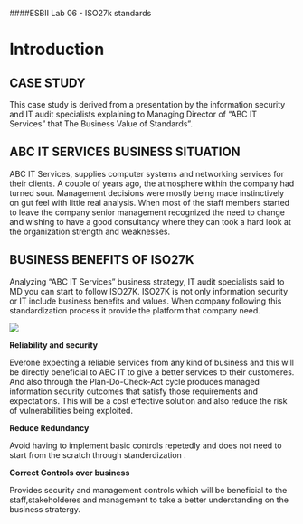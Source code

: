 ####ESBII Lab 06 - ISO27k standards
# Introduction #
## CASE STUDY ##
This case study is derived from a presentation by the information security and IT audit specialists explaining to Managing Director of “ABC IT Services” that The Business Value of Standards”.
## ABC IT SERVICES BUSINESS SITUATION ##
ABC IT Services, supplies computer systems and networking services for their clients. A couple of years ago, the atmosphere within the company had turned sour. Management decisions were mostly being made instinctively on gut feel with little real analysis. When most of the staff members started to leave the company senior management recognized the need to change and wishing to have a good consultancy where they can took a hard look at the organization strength and weaknesses.
## BUSINESS BENEFITS OF ISO27K ##
Analyzing “ABC IT Services” business strategy, IT audit specialists said to MD you can start to follow ISO27K. ISO27K is not only information security or IT include business benefits and values. 
When company following this standardization process it provide the platform that company need.

![](https://cloud.githubusercontent.com/assets/13186210/9829935/95a1e61e-5938-11e5-8c19-f8422b233b91.PNG)
 

**Reliability and security**

Everone expecting a  reliable services from  any kind of business and this will be directly beneficial to ABC IT to give a better services to their customeres. And also through the Plan-Do-Check-Act cycle produces managed information security outcomes that satisfy those requirements and expectations. This will be a cost effective solution and also reduce the risk of vulnerabilities being exploited.

**Reduce Redundancy**

Avoid having to implement basic controls repetedly and does not need to start from the scratch through standerdization .


**Correct Controls over business**

Provides security and management controls which will be beneficial to the staff,stakeholderes and management to take a better understanding on the business stratergy.
 

